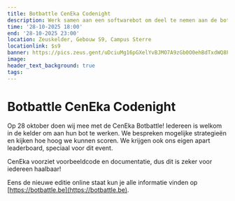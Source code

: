 ```yaml
---
title: Botbattle CenEka Codenight
description: Werk samen aan een softwarebot om deel te nemen aan de botbattle van CenEka
time: '28-10-2025 18:00'
end: '28-10-2025 23:00'
location: Zeuskelder, Gebouw S9, Campus Sterre
locationlink: $s9
banner: https://pics.zeus.gent/uDciuMg16pGXelYvBJMO7A9zGb0O0ehBdTxdWQ8P.png
image:
header_text_background: true
tags:
---
```


# Botbattle CenEka Codenight

Op 28 oktober doen wij mee met de CenEka Botbattle! Iedereen is welkom in de kelder om aan hun bot te werken. We bespreken mogelijke strategieën en kijken hoe hoog we kunnen scoren.
We krijgen ook ons eigen apart leaderboard, speciaal voor dit event.

CenEka voorziet voorbeeldcode en documentatie, dus dit is zeker voor iedereen haalbaar!

Eens de nieuwe editie online staat kun je alle informatie vinden op [https://botbattle.be](https://botbattle.be).

